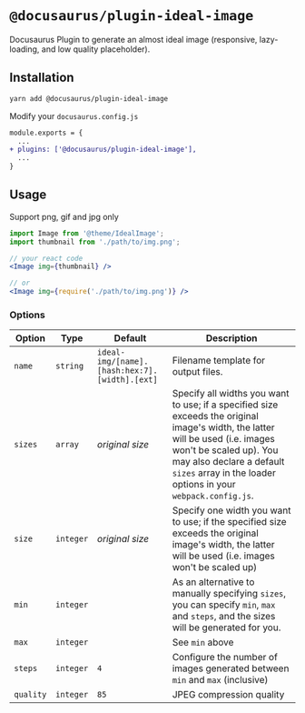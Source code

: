 # `@docusaurus/plugin-ideal-image`

Docusaurus Plugin to generate an almost ideal image (responsive, lazy-loading, and low quality placeholder).

## Installation

```sh
yarn add @docusaurus/plugin-ideal-image
```

Modify your `docusaurus.config.js`

```diff
module.exports = {
  ...
+ plugins: ['@docusaurus/plugin-ideal-image'],
  ...
}
```

## Usage

Support png, gif and jpg only

```jsx
import Image from '@theme/IdealImage';
import thumbnail from './path/to/img.png';

// your react code
<Image img={thumbnail} />

// or
<Image img={require('./path/to/img.png')} />
```

### Options

| Option    | Type      | Default                                       | Description                                                                                                                                                                                                                                           |
| --------- | --------- | --------------------------------------------- | ----------------------------------------------------------------------------------------------------------------------------------------------------------------------------------------------------------------------------------------------------- |
| `name`    | `string`  | `ideal-img/[name].[hash:hex:7].[width].[ext]` | Filename template for output files.                                                                                                                                                                                                                   |
| `sizes`   | `array`   | _original size_                               | Specify all widths you want to use; if a specified size exceeds the original image's width, the latter will be used (i.e. images won't be scaled up). You may also declare a default `sizes` array in the loader options in your `webpack.config.js`. |
| `size`    | `integer` | _original size_                               | Specify one width you want to use; if the specified size exceeds the original image's width, the latter will be used (i.e. images won't be scaled up)                                                                                                 |
| `min`     | `integer` |                                               | As an alternative to manually specifying `sizes`, you can specify `min`, `max` and `steps`, and the sizes will be generated for you.                                                                                                                  |
| `max`     | `integer` |                                               | See `min` above                                                                                                                                                                                                                                       |
| `steps`   | `integer` | `4`                                           | Configure the number of images generated between `min` and `max` (inclusive)                                                                                                                                                                          |
| `quality` | `integer` | `85`                                          | JPEG compression quality                                                                                                                                                                                                                              |
